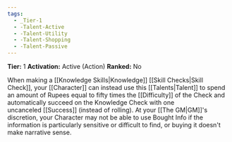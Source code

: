 ```yaml
---
tags:
  - _Tier-1
  - -Talent-Active
  - -Talent-Utility
  - -Talent-Shopping
  - -Talent-Passive
---
```

**Tier:** 1
**Activation:** Active (Action)
**Ranked:** No

When making a [[Knowledge Skills|Knowledge]] [[Skill Checks|Skill Check]], your [[Character]] can instead use this [[Talents|Talent]] to spend an amount of Rupees equal to fifty times the [[Difficulty]] of the Check and automatically succeed on the Knowledge Check with one uncanceled [[Success]] (instead of rolling). At your [[The GM|GM]]'s discretion, your Character may not be able to use Bought Info if the information is particularly sensitive or difficult to find, or buying it doesn't make narrative sense.